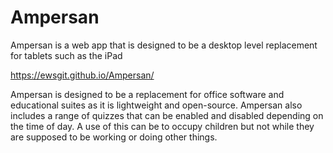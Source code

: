# Ampersan
Ampersan is a web app that is designed to be a desktop level replacement for tablets such as the iPad

https://ewsgit.github.io/Ampersan/

Ampersan is designed to be a replacement for office software and educational suites as it is lightweight and open-source.
Ampersan also includes a range of quizzes that can be enabled and disabled depending on the time of day. A use of this can be to occupy children but not while they are supposed to be working or doing other things.
